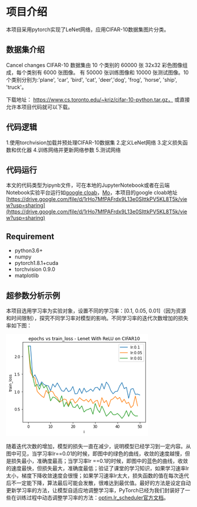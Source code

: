 # 项目介绍

本项目采用pytorch实现了LeNet网络，应用CIFAR-10数据集图片分类。

## 数据集介绍
Cancel changes
CIFAR-10 数据集由 10 个类别的 60000 张 32x32 彩色图像组成，每个类别有 6000 张图像。 有 50000 张训练图像和 10000 张测试图像。10个类别分别为:'plane', 'car', 'bird', 'cat', 'deer','dog', 'frog', 'horse', 'ship', 'truck'。

下载地址： https://www.cs.toronto.edu/~kriz/cifar-10-python.tar.gz，     或直接允许本项目代码就可以下载。

## 代码逻辑

1.使用torchvision加载并预处理CIFAR-10数据集
2.定义LeNet网络
3.定义损失函数和优化器
4.训练网络并更新网络参数
5.测试网络 

## 代码运行

本文的代码类型为ipynb文件，可在本地的JupyterNotebook或者在云端Notebook实验平台运行如[google cloab](https://colab.research.google.com/notebooks/intro.ipynb?utm_source=scs-index)，[Mo](https://mo.zju.edu.cn/)，本项目的google cloab地址 [https://drive.google.com/file/d/1rHo7MfPAFrdx9L13e0SIttkPV5KL8T5k/view?usp=sharing](https://drive.google.com/file/d/1rHo7MfPAFrdx9L13e0SIttkPV5KL8T5k/view?usp=sharing)

## Requirement

- python3.6+
- numpy
- pytorch1.8.1+cuda
- torchvision 0.9.0
- matplotlib

## 超参数分析示例

本项目选用学习率为实验对象，设置不同的学习率：[0.1, 0.05, 0.01]（因为资源和时间限制），探究不同学习率对模型的影响。不同学习率的迭代次数增加的损失率如下图：



![下载 (1)](README.assets/%E4%B8%8B%E8%BD%BD%20(1).png)

随着迭代次数的增加，模型的损失一直在减少，说明模型已经学习到一定内容。从图中可见，当学习率lr==0.01的时候，即图中的绿色的曲线，收敛的速度越慢，但是损失最小，准确度最高；当学习率lr ==0.1的时候，即图中的蓝色的曲线，收敛的速度最快，但损失最大，准确度最低；验证了课堂的学习知识，如果学习速率lr太小，梯度下降收敛速度会很慢；如果学习速率lr太大，损失函数的值在每次迭代后不一定能下降，算法最后可能会发散，很难达到最优值。最好的方法是设定自动更新学习率的方法，让模型自适应地调整学习率，PyTorch已经为我们封装好了一些在训练过程中动态调整学习率的方法：[optim.lr_scheduler官方文档](https://pytorch.org/docs/stable/optim.html)。



